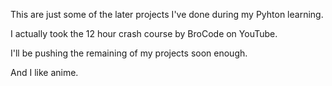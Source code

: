 This are just some of the later projects I've done during my Pyhton learning.

I actually took the 12 hour crash course by BroCode on YouTube.

I'll be pushing the remaining of my projects soon enough.

And I like anime.